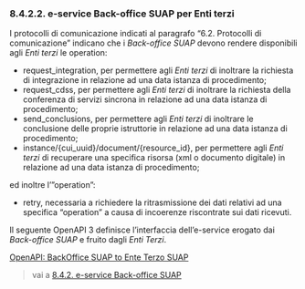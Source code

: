 ### 8.4.2.2. e-service Back-office SUAP per Enti terzi

I protocolli di comunicazione indicati al paragrafo “6.2. Protocolli di comunicazione” indicano che i *Back-office SUAP* devono rendere disponibili agli *Enti terzi* le operation:

- request_integration, per permettere agli *Enti terzi* di inoltrare la richiesta di integrazione in relazione ad una data istanza di procedimento; 
- request_cdss, per permettere agli *Enti terzi* di inoltrare la richiesta della conferenza di servizi sincrona in relazione ad una data istanza di procedimento; 
- send_conclusions, per permettere agli *Enti terzi* di inoltrare le conclusione delle proprie istruttorie in relazione ad una data istanza di procedimento; 
- instance/{cui_uuid}/document/{resource_id}, per permettere agli *Enti terzi* di recuperare una specifica risorsa (xml o documento digitale) in relazione ad una data istanza di procedimento;

ed inoltre l’”operation”:

- retry, necessaria a richiedere la ritrasmissione dei dati relativi ad una specifica “operation” a causa di incoerenze riscontrate sui dati ricevuti.

Il seguente OpenAPI 3 definisce l’interfaccia dell’e-service erogato dai *Back-office SUAP*  e fruito dagli *Enti Terzi*.

[OpenAPI: BackOffice SUAP to Ente Terzo SUAP](../../../../openAPI/bo_to_et.yaml)

> vai a [8.4.2. e-service Back-office SUAP](08_04_02.md)